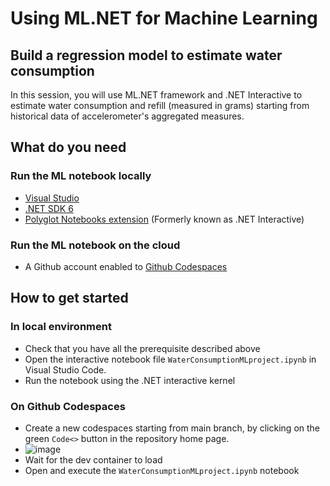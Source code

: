 # Using ML.NET for Machine Learning
## Build a regression model to estimate water consumption

In this session, you will use ML.NET framework and .NET Interactive to estimate water consumption and refill (measured in grams) starting from historical data of accelerometer's aggregated measures. 

## What do you need

### Run the ML notebook locally  
 * [Visual Studio](https://visualstudio.microsoft.com/?WT.mc_id=academic-78652-leestott)
 * [.NET SDK 6](https://dotnet.microsoft.com/download/dotnet/6.0?WT.mc_id=academic-78652-leestott)
 * [Polyglot Notebooks extension](https://marketplace.visualstudio.com/items?itemName=ms-dotnettools.dotnet-interactive-vscode/) (Formerly known as .NET Interactive)

### Run the ML notebook on the cloud
 * A Github account enabled to [Github Codespaces](https://github.com/features/codespaces?WT.mc_id=academic-78652-leestott) 

## How to get started

### In local environment
 * Check that you have all the prerequisite described above
 * Open the interactive notebook file `WaterConsumptionMLproject.ipynb` in Visual Studio Code.
 * Run the notebook using the .NET interactive kernel

### On Github Codespaces
 * Create a new codespaces starting from main branch, by clicking on the green `Code<>` button in the repository home page.
 * ![image](https://user-images.githubusercontent.com/82521518/198028104-1dd47587-09df-49e9-aefa-8aa2d81a2b4a.png)
 * Wait for the dev container to load
 * Open and execute the `WaterConsumptionMLproject.ipynb` notebook



    
  
